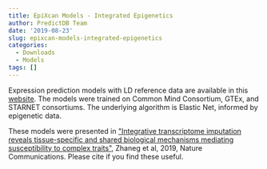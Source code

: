 ```yaml
---
title: EpiXcan Models - Integrated Epigenetics
author: PredictDB Team
date: '2019-08-23'
slug: epixcan-models-integrated-epigenetics
categories: 
  - Downloads
  - Models
tags: []
---
```

Expression prediction models with LD reference data are available in this [website](https://zhangw17.u.hpc.mssm.edu/epixcan/about.php#dl). The models were trained on Common Mind Consortium, GTEx, and STARNET consortiums. The underlying algorithm is Elastic Net, informed by epigenetic data.

These models were presented in ["Integrative transcriptome imputation reveals tissue-specific and shared biological mechanisms mediating susceptibility to complex traits"](https://www.nature.com/articles/s41467-019-11874-7), Zhaneg et al, 2019, Nature Communications. Please cite if you find these useful.